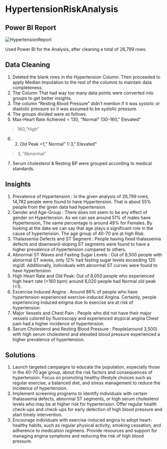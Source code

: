 # HypertensionRiskAnalysis


## Power BI Report
![HypertensionReport](https://github.com/RituRaniGithub/HypertensionRiskAnalysis/assets/97839536/257e4e98-499e-4b6c-b987-62a9e672d883)

Used Power BI for the Analysis, after cleaning a total of 26,799 rows.

## Data Cleaning
1. Deleted the blank rows in the Hypertension Column. Then proceeded to apply Median Imputation to the rest of the columns to maintain data completeness.
2. The Column That had way too many data points were converted into groups to get better insights.
3. The column “Resting Blood Pressure” didn’t mention if it was systolic or diastolic pressure so it was assumed to be systolic pressure.
4. The groups divided were as follows.
5.  Max-Heart Rate Achieved
< 130, "Normal"
130-160,” Elevated”
>160,”High”
6. 2) Old Peak
<1,” Normal”
1-3,” Elevated”
>3, “Abnormal”
7) Serum cholesterol & Resting BP were grouped according to medical standards.

## Insights
1. Prevalence of Hypertension : In the given analysis of 26,799 rows, 14,782 people were found to have Hypertension. That is about 55% people from the given data had hypertension.
2. Gender and Age-Group : There does not seem to be any effect of gender on Hypertension. As we can see around 51% of males have Hypertension, The same percentage is around 49% for Females.
   By looking at the data we can say that age plays a significant role in the cause of hypertension. The age group of 40-70 are at high Risk.
3. Thalassemia Defects and ST Segment : People having fixed thalassemia defects and downward-sloping ST segments were found to have a higher prevalence of hypertension compared to others.
4. Abnormal ST Waves and Fasting Sugar Levels : Out of 8,500 people with abnormal ST waves, only 12% had fasting sugar levels exceeding 120 mg/dl.
   Additionally, individuals with abnormal ST curves were found to have hypertension.
5. High Heart Rate and Old Peak: Out of 8,050 people who experienced high heart rate (>160 bpm) around 6,020 people had Normal old peak (<1).
6. Excercise Induced Angina : Around 86% of people who have hypertension experienced exercise-induced Angina.
   Certainly, people experiencing induced enigma due to exercise are at risk of hypertension.
7. Major Vessels and Chest Pain : People who did not have their major vessels colored by fluoroscopy and experienced atypical angina Chest pain had a higher incidence of hypertension.
8. Serum Cholesterol and Resting Blood Pressure : People(around 3,500) with high serum cholesterol and elevated blood pressure experienced a higher prevalence of hypertension.

## Solutions
1. Launch targeted campaigns to educate the population, especially those in the 40-70 age group, about the risk factors and consequences of hypertension.
   Focus on promoting healthy lifestyle choices such as regular exercise, a balanced diet, and stress management to reduce the incidence of hypertension.
2. Implement screening programs to identify individuals with certain thalassemia defects, abnormal ST segments, or high serum cholesterol levels who may be at higher risk for hypertension.
   Offer regular health check-ups and check-ups for early detection of high blood pressure and start timely intervention.
3. Encourage individuals with exercise-induced angina to adopt heart-healthy habits, such as regular physical activity, smoking cessation, and adherence to medication regimens. Provide resources and support for managing angina symptoms and reducing the risk of high blood pressure.









